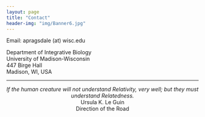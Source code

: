 ```yaml
---
layout: page
title: "Contact"
header-img: "img/Banner6.jpg"
---
```


Email: apragsdale (at) wisc.edu

Department of Integrative Biology  
University of Madison-Wisconsin  
447 Birge Hall  
Madison, WI, USA

---

<p style="text-align: center"><i>If the human creature will not understand Relativity, very  well; but they must understand Relatedness.</i><br>
Ursula K. Le Guin<br>Direction of the Road
</p>

